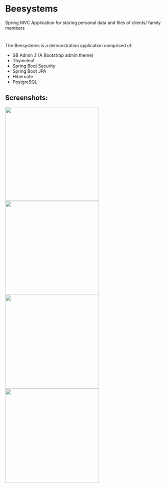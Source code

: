 # Beesystems
Spring MVC Application for storing personal data and files of clients/ family members
#
The Beesystems is a demonstration application comprised of:
<ul>
  <li>SB Admin 2 (A Bootstrap admin theme)</li>
  <li>Thymeleaf</li>
  <li>Spring Boot Security</li>
  <li>Spring Boot JPA</li>
  <li>Hibernate</li>
  <li>PostgreSQL</li>

</ul>


## Screenshots:

<img src="https://user-images.githubusercontent.com/18056802/35100327-2394576a-fc64-11e7-9175-b6e16e610176.jpg" data-canonical-src="https://user-images.githubusercontent.com/18056802/35100327-2394576a-fc64-11e7-9175-b6e16e610176.jpg" width="300"  /> <img src="https://user-images.githubusercontent.com/18056802/35100335-2739a0aa-fc64-11e7-9b48-407c2ca0dd26.jpg" data-canonical-src="https://user-images.githubusercontent.com/18056802/35100335-2739a0aa-fc64-11e7-9b48-407c2ca0dd26.jpg" width="300"  />
<img src="https://user-images.githubusercontent.com/18056802/35100339-2a4e35b2-fc64-11e7-914d-982a750387a6.jpg" data-canonical-src="https://user-images.githubusercontent.com/18056802/35100339-2a4e35b2-fc64-11e7-914d-982a750387a6.jpg" width="300"  /> <img src="https://user-images.githubusercontent.com/18056802/35100343-2dfa205e-fc64-11e7-8f86-c08d2611ade7.jpg" data-canonical-src="https://user-images.githubusercontent.com/18056802/35100343-2dfa205e-fc64-11e7-8f86-c08d2611ade7.jpg" width="300"  />







